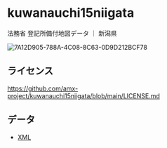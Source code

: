 # kuwanauchi15niigata
法務省 登記所備付地図データ ｜ 新潟県

![7A12D905-788A-4C08-8C63-0D9D212BCF78](https://user-images.githubusercontent.com/416977/214225195-ce28d8b0-02d3-4db9-8400-170a74718302.png)

## ライセンス
https://github.com/amx-project/kuwanauchi15niigata/blob/main/LICENSE.md

## データ
* [XML](https://github.com/amx-project/kuwanauchi15niigata/tree/main/xml)
